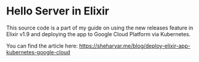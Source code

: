 # Hello Server in Elixir

This source code is a part of my guide on using the new releases feature in Elixir v1.9 and deploying the app to Google Cloud Platform via Kubernetes.

You can find the article here: https://sheharyar.me/blog/deploy-elixir-app-kubernetes-google-cloud

